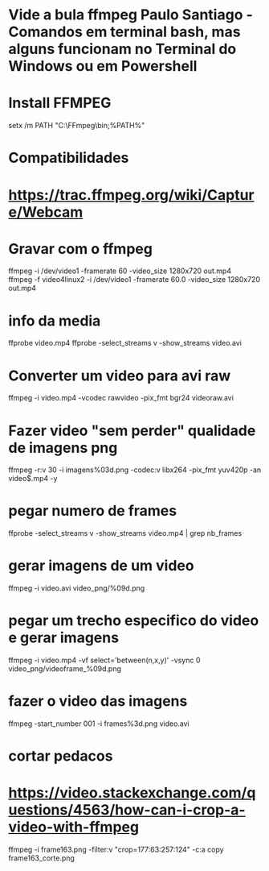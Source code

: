 # Vide a bula ffmpeg Paulo Santiago - Comandos em terminal bash, mas alguns funcionam no Terminal do Windows ou em Powershell

# Install FFMPEG
setx /m PATH "C:\FFmpeg\bin;%PATH%"

# Compatibilidades
# https://trac.ffmpeg.org/wiki/Capture/Webcam

# Gravar com o ffmpeg
ffmpeg -i /dev/video1 -framerate 60 -video_size 1280x720 out.mp4 \
ffmpeg -f video4linux2 -i /dev/video1 -framerate 60.0 -video_size 1280x720 out.mp4

# info da media
ffprobe video.mp4
ffprobe -select_streams v -show_streams video.avi

# Converter um video para avi raw
ffmpeg -i video.mp4 -vcodec rawvideo -pix_fmt bgr24 videoraw.avi

# Fazer video "sem perder" qualidade de imagens png
ffmpeg -r:v 30 -i imagens%03d.png -codec:v libx264 -pix_fmt yuv420p -an video$.mp4 -y

# pegar numero de frames
ffprobe -select_streams v -show_streams video.mp4 | grep nb_frames

# gerar imagens de um video
ffmpeg -i video.avi video_png/%09d.png

# pegar um trecho especifico do video e gerar imagens
ffmpeg -i video.mp4 -vf select='between(n\,x\,y)' -vsync 0 video_png/videoframe_%09d.png

# fazer o video das imagens
ffmpeg -start_number 001 -i frames%3d.png video.avi

# cortar pedacos
# https://video.stackexchange.com/questions/4563/how-can-i-crop-a-video-with-ffmpeg
ffmpeg -i frame163.png -filter:v "crop=177:63:257:124" -c:a copy frame163_corte.png
